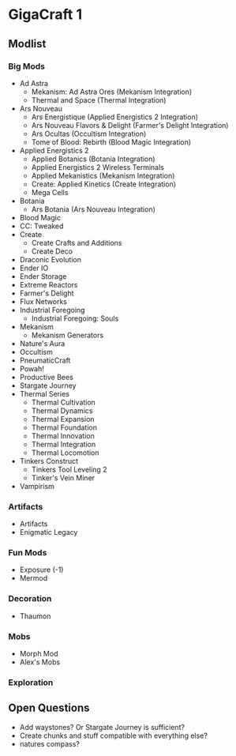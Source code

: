# GigaCraft 1

## Modlist

### Big Mods

* Ad Astra
  * Mekanism: Ad Astra Ores (Mekanism Integration)
  * Thermal and Space (Thermal Integration)
* Ars Nouveau
  * Ars Energistique (Applied Energistics 2 Integration)
  * Ars Nouveau Flavors & Delight (Farmer's Delight Integration)
  * Ars Ocultas (Occultism Integration)
  * Tome of Blood: Rebirth (Blood Magic Integration)
* Applied Energistics 2
  * Applied Botanics (Botania Integration)
  * Applied Energistics 2 Wireless Terminals
  * Applied Mekanistics (Mekanism Integration)
  * Create: Applied Kinetics (Create Integration)
  * Mega Cells
* Botania
  * Ars Botania (Ars Nouveau Integration)
* Blood Magic
* CC: Tweaked
* Create
  * Create Crafts and Additions
  * Create Deco
* Draconic Evolution
* Ender IO
* Ender Storage
* Extreme Reactors
* Farmer's Delight
* Flux Networks
* Industrial Foregoing
  * Industrial Foregoing: Souls
* Mekanism
  * Mekanism Generators
* Nature's Aura
* Occultism
* PneumaticCraft
* Powah!
* Productive Bees
* Stargate Journey
* Thermal Series
  * Thermal Cultivation
  * Thermal Dynamics
  * Thermal Expansion
  * Thermal Foundation
  * Thermal Innovation
  * Thermal Integration
  * Thermal Locomotion
* Tinkers Construct
  * Tinkers Tool Leveling 2
  * Tinker's Vein Miner
* Vampirism

### Artifacts

* Artifacts
* Enigmatic Legacy

### Fun Mods

* Exposure (-1)
* Mermod

### Decoration

* Thaumon

### Mobs

* Morph Mod
* Alex's Mobs

### Exploration

## Open Questions

* Add waystones? Or Stargate Journey is sufficient?
* Create chunks and stuff compatible with everything else?
* natures compass?
